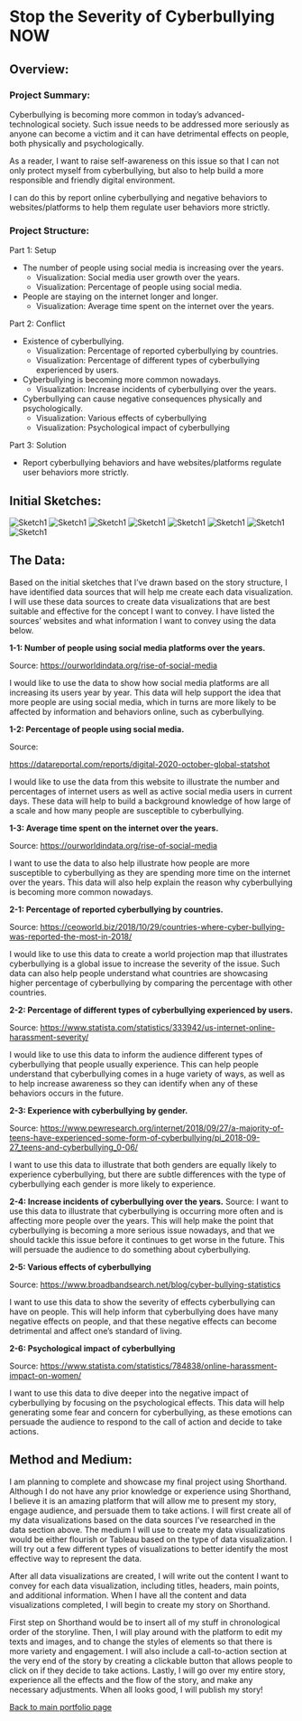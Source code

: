# Stop the Severity of Cyberbullying NOW

## Overview:
### Project Summary:
Cyberbullying is becoming more common in today’s advanced-technological society. Such issue needs to be addressed more seriously as anyone can become a victim and it can have detrimental effects on people, both physically and psychologically.

As a reader, I want to raise self-awareness on this issue so that I can not only protect myself from cyberbullying, but also to help build a more responsible and friendly digital environment. 

I can do this by report online cyberbullying and negative behaviors to websites/platforms to help them regulate user behaviors more strictly.

### Project Structure:
Part 1: Setup
* The number of people using social media is increasing over the years.
  * Visualization: Social media user growth over the years.
  * Visualization: Percentage of people using social media.
* People are staying on the internet longer and longer. 
  * Visualization: Average time spent on the internet over the years.

Part 2: Conflict
* Existence of cyberbullying.
  * Visualization: Percentage of reported cyberbullying by countries.
  * Visualization: Percentage of different types of cyberbullying experienced by users.
* Cyberbullying is becoming more common nowadays.
  * Visualization: Increase incidents of cyberbullying over the years.
* Cyberbullying can cause negative consequences physically and psychologically.
  * Visualization: Various effects of cyberbullying 
  * Visualization: Psychological impact of cyberbullying

Part 3: Solution
* Report cyberbullying behaviors and have websites/platforms regulate user behaviors more strictly.

## Initial Sketches:

![Sketch1](/1.jpg)
![Sketch1](/2.jpg)
![Sketch1](/3.jpg)
![Sketch1](/4.jpg)
![Sketch1](/5.jpg)
![Sketch1](/6.jpg)
![Sketch1](/7.jpg)
![Sketch1](/8.jpg)

## The Data:
Based on the initial sketches that I’ve drawn based on the story structure, I have identified data sources that will help me create each data visualization. I will use these data sources to create data visualizations that are best suitable and effective for the concept I want to convey. I have listed the sources’ websites and what information I want to convey using the data below.

**1-1: Number of people using social media platforms over the years.**

Source: https://ourworldindata.org/rise-of-social-media

I would like to use the data to show how social media platforms are all increasing its users year by year. This data will help support the idea that more people are using social media, which in turns are more likely to be affected by information and behaviors online, such as cyberbullying.


**1-2: Percentage of people using social media.**

Source: 

https://datareportal.com/reports/digital-2020-october-global-statshot

I would like to use the data from this website to illustrate the number and percentages of internet users as well as active social media users in current days. These data will help to build a background knowledge of how large of a scale and how many people are susceptible to cyberbullying.


**1-3: Average time spent on the internet over the years.**

Source: https://ourworldindata.org/rise-of-social-media

I want to use the data to also help illustrate how people are more susceptible to cyberbullying as they are spending more time on the internet over the years. This data will also help explain the reason why cyberbullying is becoming more common nowadays.


**2-1: Percentage of reported cyberbullying by countries.**

Source: https://ceoworld.biz/2018/10/29/countries-where-cyber-bullying-was-reported-the-most-in-2018/

I would like to use this data to create a world projection map that illustrates cyberbullying is a global issue to increase the severity of the issue. Such data can also help people understand what countries are showcasing higher percentage of cyberbullying by comparing the percentage with other countries.


**2-2: Percentage of different types of cyberbullying experienced by users.**

Source: https://www.statista.com/statistics/333942/us-internet-online-harassment-severity/

I would like to use this data to inform the audience different types of cyberbullying that people usually experience. This can help people understand that cyberbullying comes in a huge variety of ways, as well as to help increase awareness so they can identify when any of these behaviors occurs in the future. 


**2-3: Experience with cyberbullying by gender.**

Source: https://www.pewresearch.org/internet/2018/09/27/a-majority-of-teens-have-experienced-some-form-of-cyberbullying/pi_2018-09-27_teens-and-cyberbullying_0-06/

I want to use this data to illustrate that both genders are equally likely to experience cyberbullying, but there are subtle differences with the type of cyberbullying each gender is more likely to experience.  


**2-4: Increase incidents of cyberbullying over the years.**
Source: 
I want to use this data to illustrate that cyberbullying is occurring more often and is affecting more people over the years. This will help make the point that cyberbullying is becoming a more serious issue nowadays, and that we should tackle this issue before it continues to get worse in the future. This will persuade the audience to do something about cyberbullying.


**2-5: Various effects of cyberbullying**

Source: https://www.broadbandsearch.net/blog/cyber-bullying-statistics

I want to use this data to show the severity of effects cyberbullying can have on people. This will help inform that cyberbullying does have many negative effects on people, and that these negative effects can become detrimental and affect one’s standard of living.


**2-6: Psychological impact of cyberbullying**

Source: https://www.statista.com/statistics/784838/online-harassment-impact-on-women/

I want to use this data to dive deeper into the negative impact of cyberbullying by focusing on the psychological effects. This data will help generating some fear and concern for cyberbullying, as these emotions can persuade the audience to respond to the call of action and decide to take actions.


## Method and Medium:
I am planning to complete and showcase my final project using Shorthand. Although I do not have any prior knowledge or experience using Shorthand, I believe it is an amazing platform that will allow me to present my story, engage audience, and persuade them to take actions. I will first create all of my data visualizations based on the data sources I’ve researched in the data section above. The medium I will use to create my data visualizations would be either flourish or Tableau based on the type of data visualization. I will try out a few different types of visualizations to better identify the most effective way to represent the data.

After all data visualizations are created, I will write out the content I want to convey for each data visualization, including titles, headers, main points, and additional information. When I have all the content and data visualizations completed, I will begin to create my story on Shorthand. 

First step on Shorthand would be to insert all of my stuff in chronological order of the storyline. Then, I will play around with the platform to edit my texts and images, and to change the styles of elements so that there is more variety and engagement. I will also include a call-to-action section at the very end of the story by creating a clickable button that allows people to click on if they decide to take actions. Lastly, I will go over my entire story, experience all the effects and the flow of the story, and make any necessary adjustments. When all looks good, I will publish my story!


[Back to main portfolio page](/README.md)
